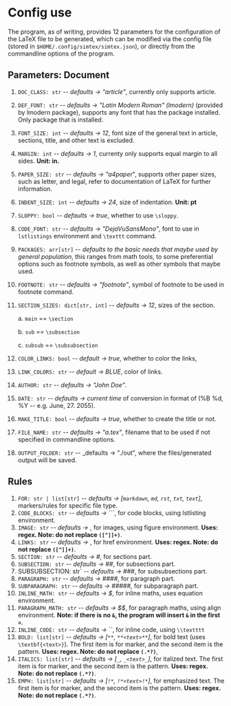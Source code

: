 # Config use

The program, as of writing, provides 12 parameters for the configuration of the LaTeX file to be generated, which can be modified via the config file (stored in `$HOME/.config/simtex/simtex.json`), or directly from the commandline options of the program.

## Parameters: Document

1. `DOC_CLASS: str` -- _defaults -> "article"_, currently only supports article.
2. `DEF_FONT: str` -- _defaults -> "Latin Modern Roman" (lmodern)_ (provided by lmodern package), supports any font that has the package installed. Only package that is installed.
3. `FONT_SIZE: int` -- _defaults -> 12_, font size of the general text in article, sections, title, and other text is excluded.
4. `MARGIN: int` -- _defaults -> 1_, currenty only supports equal margin to all sides. **Unit: in.**
5. `PAPER_SIZE: str` -- _defaults -> "a4paper_", supports other paper sizes, such as letter, and legal, refer to documentation of LaTeX for further information.
6. `INDENT_SIZE: int` -- _defaults -> 24_, size of indentation. **Unit: pt**
7. `SLOPPY: bool` -- _defaults -> true_, whether to use `\sloppy`.
8. `CODE_FONT: str` -- _defaults -> "DejaVuSansMono"_, font to use in `lstlistings` environment and `\texttt` command.
9. `PACKAGES: arr[str]` -- _defaults to the basic needs that maybe used by general population_, this ranges from math tools, to some preferential options such as footnote symbols, as well as other symbols that maybe used.
10. `FOOTNOTE: str` -- _defaults -> "footnote"_, symbol of footnote to be used in footnote command.
11. `SECTION_SIZES: dict[str, int]` -- _defaults -> 12_, sizes of the section.

    a. `main` == `\section`

    b. `sub` == `\subsection`

    c. `subsub` == `\subsubsection`

12. `COLOR_LINKS: bool` -- _default -> true_, whether to color the links,
13. `LINK_COLORS: str` -- _default -> BLUE_, color of links.
14. `AUTHOR: str` -- _defaults -> "John Doe"_.
15. `DATE: str` -- _defaults -> current time_ of conversion in format of (%B %d, %Y -- e.g. June, 27. 2055).
16. `MAKE_TITLE: bool` -- _defaults -> true_, whether to create the title or not.
17. `FILE_NAME: str` -- _defaults -> "a.tex"_, filename that to be used if not specified in commandline options.
18. `OUTPUT_FOLDER: str` -- _defaults -> "./out", where the files/generated output will be saved.

## Rules

1. `FOR: str | list[str]` -- _defaults -> [`markdown`, `md`, `rst`, `txt`, `text`]_, markers/rules for specific file type.
2. `CODE_BLOCKS: str` -- _defaults -> ```_, for code blocks, using lstlisting environment.
3. `IMAGE: str` -- _defaults -> ![]()_, for images, using figure environment. **Uses: regex. Note: do not replace `([^]]+)`**.
4. `LINKS: str` -- _defaults -> []()_, for href environment. **Uses: regex. Note: do not replace `([^]]+)`**.
5. `SECTION: str` -- _defaults -> #_, for sections part.
6. `SUBSECTION: str` -- _defaults -> ##_, for subsections part.
7. SUBSUBSECTION: str` -- _defaults -> ###_, for subsubsections part.
8. `PARAGRAPH: str` -- _defaults -> ####_, for paragraph part.
9. `SUBPARAGRAPH: str` -- _defaults -> #####_, for subparagraph part.
10. `INLINE_MATH: str` -- _defaults -> $_, for inline maths, uses equation environment.
11. `PARAGRAPH_MATH: str` -- _defaults -> \$\$_, for paragraph maths, using align environment. **Note: if there is no `&`, the program will insert `&` in the first `=`**.
12. `INLINE_CODE: str` -- _defaults -> ``_, for inline code, using `\\textttt`
13. `BOLD: list[str]` -- _defaults -> [`**`, `**<text>**`]_, for bold text (uses `\textbf{<text>}`). The first item is for marker, and the second item is the pattern. **Uses: regex. Note: do not replace `(.*?)`**,
14. `ITALICS: list[str]` -- _defaults -> [`_`, `_<text>_`]_, for italized text. The first item is for marker, and the second item is the pattern. **Uses: regex. Note: do not replace `(.*?)`**.
15. `EMPH: list[str]` -- _defaults -> [`!*`, `!*<text>!*`]_, for emphasized text. The first item is for marker, and the second item is the pattern. **Uses: regex. Note: do not replace `(.*?)`**.
